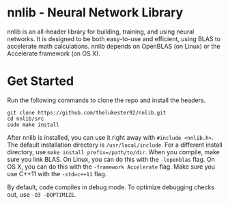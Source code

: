 # nnlib - Neural Network Library

nnlib is an all-header library for building, training, and using neural networks.
It is designed to be both easy-to-use and efficient, using BLAS to accelerate math calculations.
nnlib depends on OpenBLAS (on Linux) or the Accelerate framework (on OS X).

# Get Started

Run the following commands to clone the repo and install the headers.

	git clone https://github.com/thelukester92/nnlib.git
	cd nnlib/src
	sudo make install

After nnlib is installed, you can use it right away with `#include <nnlib.h>`.
The default installation directory is `/usr/local/include`.
For a different install directory, use `make install prefix=/path/to/dir`.
When you compile, make sure you link BLAS.
On Linux, you can do this with the `-lopenblas` flag.
On OS X, you can do this with the `-framework Accelerate` flag.
Make sure you use C++11 with the `-std=c++11` flag.

By default, code compiles in debug mode.
To optimize debugging checks out, use `-O3 -DOPTIMIZE`.
